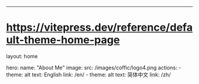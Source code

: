 ---
# https://vitepress.dev/reference/default-theme-home-page
layout: home

hero:
  name: "About Me"
  image: 
    src: /images/coffic/logo4.png
  actions:
    - theme: alt
      text: English
      link: /en/
    - theme: alt
      text: 简体中文
      link: /zh/